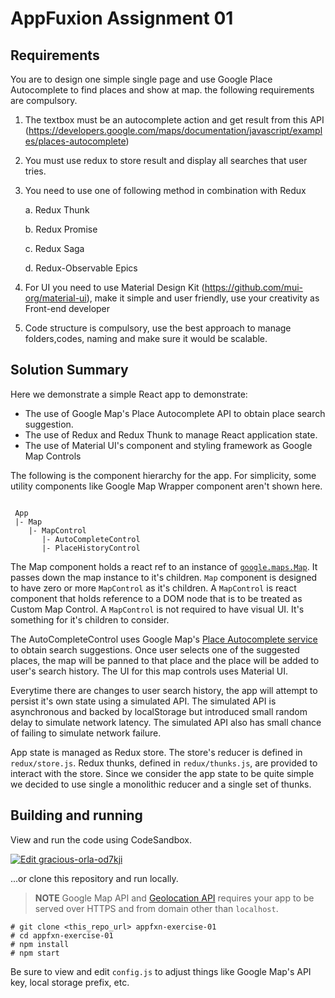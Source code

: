 # AppFuxion Assignment 01

## Requirements

You are to design one simple single page and use Google Place Autocomplete to find places and show at map. the following requirements are compulsory.

1. The textbox must be an autocomplete action and get result from this API (https://developers.google.com/maps/documentation/javascript/examples/places-autocomplete)
2. You must use redux to store result and display all searches that user tries.
3. You need to use one of following method in combination with Redux

   a. Redux Thunk

   b. Redux Promise

   c. Redux Saga

   d. Redux-Observable Epics

4. For UI you need to use Material Design Kit (https://github.com/mui-org/material-ui), make it simple and user friendly, use your creativity as Front-end developer
5. Code structure is compulsory, use the best approach to manage folders,codes, naming and make sure it would be scalable.

## Solution Summary

Here we demonstrate a simple React app to demonstrate:

- The use of Google Map's Place Autocomplete API to obtain place search suggestion.
- The use of Redux and Redux Thunk to manage React application state.
- The use of Material UI's component and styling framework as Google Map Controls

The following is the component hierarchy for the app. For simplicity, some utility components like Google Map Wrapper component aren't shown here.

```

 App
 |- Map
    |- MapControl
       |- AutoCompleteControl
       |- PlaceHistoryControl

```

The Map component holds a react ref to an instance of [`google.maps.Map`](https://developers.google.com/maps/documentation/javascript/reference/map). It passes down the map instance to it's children. `Map` component is designed to have zero or more `MapControl` as it's children. A `MapControl` is react component that holds reference to a DOM node that is to be treated as Custom Map Control. A `MapControl` is not required to have visual UI. It's something for it's children to consider.

The AutoCompleteControl uses Google Map's [Place Autocomplete service](https://developers.google.com/maps/documentation/javascript/examples/places-autocomplete) to obtain search suggestions. Once user selects one of the suggested places, the map will be panned to that place and the place will be added to user's search history. The UI for this map controls uses Material UI.

Everytime there are changes to user search history, the app will attempt to persist it's own state using a simulated API. The simulated API is asynchronous and backed by localStorage but introduced small random delay to simulate network latency. The simulated API also has small chance of failing to simulate network failure.

App state is managed as Redux store. The store's reducer is defined in `redux/store.js`. Redux thunks, defined in `redux/thunks.js`, are provided to interact with the store. Since we consider the app state to be quite simple we decided to use single a monolithic reducer and a single set of thunks.

## Building and running

View and run the code using CodeSandbox.

[![Edit gracious-orla-od7kji](https://codesandbox.io/static/img/play-codesandbox.svg)](https://codesandbox.io/s/gracious-orla-od7kji?fontsize=14&hidenavigation=1&module=%2Fsrc%2FApp.js&theme=light)

...or clone this repository and run locally.

> **NOTE** Google Map API and [Geolocation API](https://developer.mozilla.org/en-US/docs/Web/API/Geolocation/getCurrentPosition) requires your app to be served over HTTPS and from domain other than `localhost`.

```
# git clone <this_repo_url> appfxn-exercise-01
# cd appfxn-exercise-01
# npm install
# npm start

```

Be sure to view and edit `config.js` to adjust things like Google Map's API key, local storage prefix, etc.
